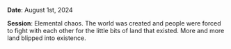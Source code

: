 **Date**: August 1st, 2024

**Session**: Elemental chaos. The world was created and people were forced to fight with each other for the little bits of land that existed. More and more land blipped into existence.